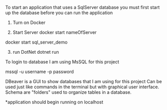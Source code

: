 To start an application that uses a SqlServer database
you must first start up the database before you can run the application


1. Turn on Docker

2. Start Server
  docker start nameOfServer

  docker start sql_server_demo

3. run DotNet
  dotnet run  

To login to database
  I am using MsSQL for this project

  mssql -u username -p password





DBeaver is a GUI to show databases that I am using for this project
  Can be used just like commands in the terminal but with graphical user interface.
  Schema are "folders" used to organize tables in a database.

*application should begin running on localhost
